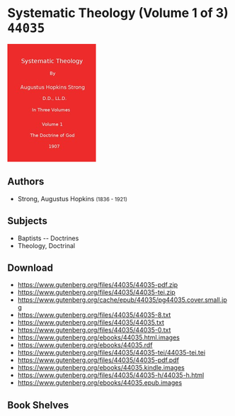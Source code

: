 # Systematic Theology (Volume 1 of 3) <kbd>44035</kbd>

![](./cover.medium.jpg "")

## Authors


 - Strong, Augustus Hopkins <small>(1836 - 1921)</small>

## Subjects


 - Baptists -- Doctrines
 - Theology, Doctrinal

## Download


 - https://www.gutenberg.org/files/44035/44035-pdf.zip
 - https://www.gutenberg.org/files/44035/44035-tei.zip
 - https://www.gutenberg.org/cache/epub/44035/pg44035.cover.small.jpg
 - https://www.gutenberg.org/files/44035/44035-8.txt
 - https://www.gutenberg.org/files/44035/44035.txt
 - https://www.gutenberg.org/files/44035/44035-0.txt
 - https://www.gutenberg.org/ebooks/44035.html.images
 - https://www.gutenberg.org/ebooks/44035.rdf
 - https://www.gutenberg.org/files/44035/44035-tei/44035-tei.tei
 - https://www.gutenberg.org/files/44035/44035-pdf.pdf
 - https://www.gutenberg.org/ebooks/44035.kindle.images
 - https://www.gutenberg.org/files/44035/44035-h/44035-h.html
 - https://www.gutenberg.org/ebooks/44035.epub.images

## Book Shelves


